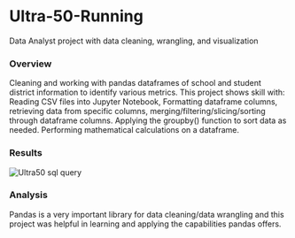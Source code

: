 # Ultra-50-Running
Data Analyst project with data cleaning, wrangling, and visualization


### Overview

Cleaning and working with pandas dataframes of school and student district information to identify various metrics. This project shows skill with: Reading CSV files into Jupyter Notebook, Formatting dataframe columns, retrieving data from specific columns, merging/filtering/slicing/sorting through dataframe columns. Applying the groupby() function to sort data as needed. Performing mathematical calculations on a dataframe. 


### Results

![Ultra50 sql query](https://github.com/user-attachments/assets/d5867b6e-3584-4510-99cd-6990b2c58545)



### Analysis 

Pandas is a very important library for data cleaning/data wrangling and this project was helpful in learning and applying the capabilities pandas offers. 


